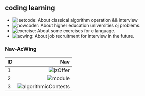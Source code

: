 ## coding learning

* ![leetcode](leetcode/): About classical algorithm operation && interview
* ![nowcoder](nowcoder/): About higher education universities oj problems.
* ![exercise](master-ds/exercise/): About some exercises for c language.
* ![acwing](AcWing/): About job recruitment for interview in the future.

### Nav-AcWing
| ID   |                                Nav                                           |
| :----| ----------------------------------------------------------------------------:|
| 1    | ![jzOffer](AcWing/jzOffer/)                                                  |
| 2    | ![module](AcWing/module/)                                                    |
| 3    | ![algorithmicContests](AcWing/algorithmicContests/)                          |
